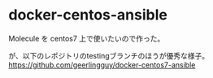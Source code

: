 # docker-centos-ansible
Molecule を centos7 上で使いたいので作った。

が、以下のレポジトリのtestingブランチのほうが優秀な様子。
https://github.com/geerlingguy/docker-centos7-ansible
